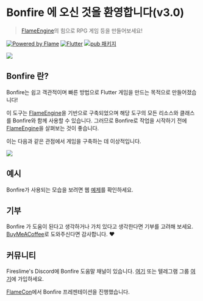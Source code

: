 # Bonfire 에 오신 것을 환영합니다(v3.0)

> [FlameEngine](https://flame-engine.org/)의 힘으로 RPG 게임 등을 만들어보세요!

[![Powered by Flame](https://img.shields.io/badge/Powered%20by-%F0%9F%94%A5-orange.svg)](https://flame-engine.org)
[![Flutter](https://img.shields.io/badge/Made%20with-Flutter-blue.svg)](https://flutter.dev/)
[![pub 패키지](https://img.shields.io/pub/v/bonfire.svg)](https://pub.dev/packages/bonfire)

![](../_media/example.gif)

## Bonfire 란?

Bonfire는 쉽고 객관적이며 빠른 방법으로 Flutter 게임을 만드는 목적으로 만들어졌습니다!

이 도구는 [FlameEngine](https://flame-engine.org/)을 기반으로 구축되었으며 해당 도구의 모든 리소스와 클래스를 Bonfire와 함께 사용할 수 있습니다. 그러므로 Bonfire로 작업을 시작하기 전에 [FlameEngine](https://flame-engine.org/)을 살펴보는 것이 좋습니다.

이는 다음과 같은 관점에서 게임을 구축하는 데 이상적입니다.

![](../_media/perspectiva.png)

## 예시

Bonfire가 사용되는 모습을 보려면 웹 [예제](/doc/examples?id=bonfire-example)를 확인하세요.

## 기부

Bonfire 가 도움이 된다고 생각하거나 가치 있다고 생각한다면 기부를 고려해 보세요. [BuyMeACoffee](https://www.buymeacoffee.com/rafaelbarbosa)로 도와주신다면 감사합니다. ❤️

## 커뮤니티

Fireslime's Discord에 Bonfire 도움말 채널이 있습니다. [여기](https://discord.com/invite/pxrBmy4) 또는 텔레그램 그룹 [여기](https://t.me/bonfire_engine)에 가입하세요.

[FlameCon](https://www.youtube.com/live/2DdiNrAAuBg?t=2989s)에서 Bonfire 프레젠테이션을 진행했습니다.
